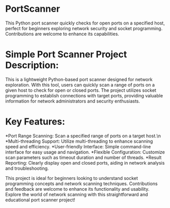 # PortScanner
This Python port scanner quickly checks for open ports on a specified host, perfect for beginners exploring network security and socket programming. Contributions are welcome to enhance its capabilities.

# Simple Port Scanner Project Description:

This is a lightweight Python-based port scanner designed for network exploration. With this tool, users can quickly scan a range of ports on a given host to check for open or closed ports. The project utilizes socket programming to establish connections with target ports, providing valuable information for network administrators and security enthusiasts.

# Key Features:

*Port Range Scanning: Scan a specified range of ports on a target host.\n
*Multi-threading Support: Utilize multi-threading to enhance scanning speed and efficiency.
*User-friendly Interface: Simple command-line interface for easy usage and navigation.
*Flexible Configuration: Customize scan parameters such as timeout duration and number of threads.
*Result Reporting: Clearly display open and closed ports, aiding in network analysis and troubleshooting.

This project is ideal for beginners looking to understand socket programming concepts and network scanning techniques. Contributions and feedback are welcome to enhance its functionality and usability. Explore the world of network scanning with this straightforward and educational port scanner project!
